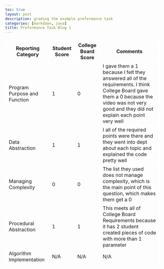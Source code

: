 ```yaml
---
toc: true
layout: post
description: grading the example preformance task
categories: [markdown, java]
title: Preformance Task Blog 1
---
```


<html>
<style>
    table, th, td { 
        border:2px solid white;
    }
<!DOCTYPE html>
<html>
<head>
   <style>
      table, th, td {
         border: 1px solid green;
      }
   </style>
<body>
   <table>
         <th>Reporting Category</th>
         <th>Student Score</th>
         <th>College Board Score</th>
         <th>Comments</th>
      </tr>
      <tr>
         <td>Program Purpose and Function</td>
         <td>1</td>
         <td>0</td>
         <td>I gave them a 1 because I felt they answered all of the requirements. I think College Board gave them a 0 because the video was not very good and they did not explain each point very well</td>
      </tr>
      <tr>
         <td>Data Abstraction</td>
         <td>1</td>
         <td>1</td>
         <td>I all of the required points were there and they went into dept about each topic and explained the code pretty well</td>
      </tr>
      <tr>
         <td>Managing Complexity</td>
         <td>0</td>
         <td>0</td>
         <td>The list they used does not manage complexity, which is the main point of this question, which makes them get a 0</td>
      <tr>
      </tr>
         <td>Procedural Abstraction</td>
         <td>1</td>
         <td>1</td>
         <td>This meets all of College Board Requirements because it has 2 student created pieces of code with more than 1 parameter</td>
      </tr>
      <tr>
         <td>Algorithm Implementation</td>
         <td>N/A</td>
         <td>N/A</td>
         <td>N/A</td>
      </tr>
   </table>
</body>
</html>